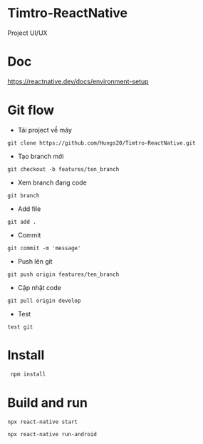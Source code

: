 # Timtro-ReactNative
Project UI/UX
# Doc
  https://reactnative.dev/docs/environment-setup
# Git flow
- Tải project về máy
```
git clone https://github.com/Hungs20/Timtro-ReactNative.git
```
- Tạo branch mới
```
git checkout -b features/ten_branch
```
- Xem branch đang code
```
git branch
```
- Add file
```
git add .
```
- Commit
```
git commit -m 'message'
```
- Push lên git
```
git push origin features/ten_branch
```
- Cập nhật code
```
git pull origin develop
```
- Test
```
test git
```
# Install
``` sh
 npm install
 ```
 # Build and run
 
 ```
 npx react-native start
 ```
 ```
 npx react-native run-android
 ```
